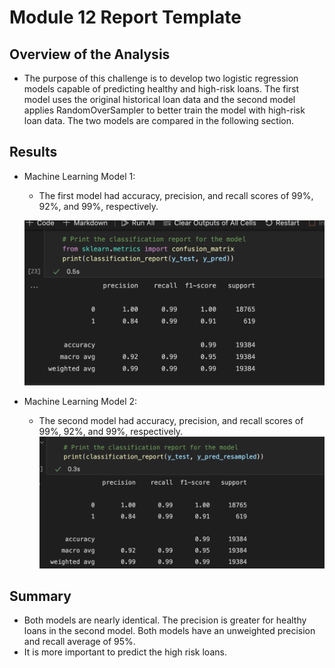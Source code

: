 # Module 12 Report Template

## Overview of the Analysis


*  The purpose of this challenge is to develop two logistic regression models capable of predicting healthy and high-risk loans. The first model uses the original historical loan data and the second model applies RandomOverSampler to better train the model with high-risk loan data. The two models are compared in the following section.

## Results



* Machine Learning Model 1:
  * The first model had accuracy, precision, and recall scores of 99%, 92%, and 99%, respectively.

  ![Results of first model](model.png)

* Machine Learning Model 2:
  * The second model had accuracy, precision, and recall scores of 99%, 92%, and 99%, respectively. 
  ![Results second model](resampled.png)

## Summary


* Both models are nearly identical. The precision is greater for healthy loans in the second model. Both models have an unweighted precision and recall average of 95%.
* It is more important to predict the high risk loans.


